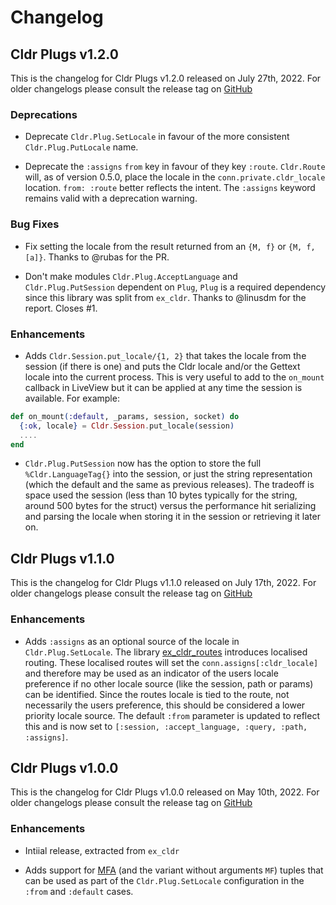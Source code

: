 # Changelog

## Cldr Plugs v1.2.0

This is the changelog for Cldr Plugs v1.2.0 released on July 27th, 2022.  For older changelogs please consult the release tag on [GitHub](https://github.com/elixir-cldr/cldr_plugs/tags)

### Deprecations

* Deprecate `Cldr.Plug.SetLocale` in favour of the more consistent `Cldr.Plug.PutLocale` name.

* Deprecate the `:assigns` `from` key in favour of they key `:route`. `Cldr.Route` will, as of version 0.5.0, place the locale in the `conn.private.cldr_locale` location.  `from: :route` better reflects the intent.  The `:assigns` keyword remains valid with a deprecation warning. 

### Bug Fixes

* Fix setting the locale from the result returned from an `{M, f}` or `{M, f, [a]}`. Thanks to @rubas for the PR.

* Don't make modules `Cldr.Plug.AcceptLanguage` and `Cldr.Plug.PutSession` dependent on `Plug`, `Plug` is a required dependency since this library was split from `ex_cldr`. Thanks to @linusdm for the report. Closes #1.

### Enhancements

* Adds `Cldr.Session.put_locale/{1, 2}` that takes the locale from the session (if there is one) and puts the Cldr locale and/or the Gettext locale into the current process.  This is very useful to add to the `on_mount` callback in LiveView but it can be applied at any time the session is available. For example:
```elixir
def on_mount(:default, _params, session, socket) do
  {:ok, locale} = Cldr.Session.put_locale(session)
  ....
end
```

* `Cldr.Plug.PutSession` now has the option to store the full `%Cldr.LanguageTag{}` into the session, or just the string representation (which the default and the same as previous releases). The tradeoff is space used the session (less than 10 bytes typically for the string, around 500 bytes for the struct) versus the performance hit serializing and parsing the locale when storing it in the session or retrieving it later on.

## Cldr Plugs v1.1.0

This is the changelog for Cldr Plugs v1.1.0 released on July 17th, 2022.  For older changelogs please consult the release tag on [GitHub](https://github.com/elixir-cldr/cldr_plugs/tags)

### Enhancements

* Adds `:assigns` as an optional source of the locale in `Cldr.Plug.SetLocale`.  The library [ex_cldr_routes](https://hex.pm/packages/ex_cldr_routes) introduces localised routing. These localised routes will set the `conn.assigns[:cldr_locale]` and therefore may be used as an indicator of the users locale preference if no other locale source (like the session, path or params) can be identified. Since the routes locale is tied to the route, not necessarily the users preference, this should be considered a lower priority locale source.  The default `:from` parameter is updated to reflect this and is now set to `[:session, :accept_language, :query, :path, :assigns]`.

## Cldr Plugs v1.0.0

This is the changelog for Cldr Plugs v1.0.0 released on May 10th, 2022.  For older changelogs please consult the release tag on [GitHub](https://github.com/elixir-cldr/cldr_plugs/tags)

### Enhancements

* Intiial release, extracted from `ex_cldr`

* Adds support for [MFA](https://elixirforum.com/t/documentation-of-what-an-mfa-is/25376) (and the variant without arguments `MF`) tuples that can be used as part of the `Cldr.Plug.SetLocale` configuration in the `:from` and `:default` cases.
